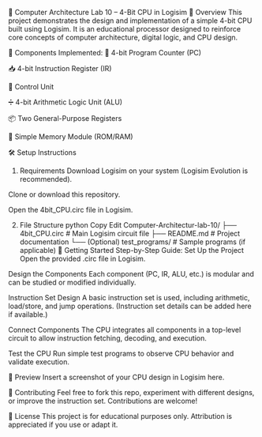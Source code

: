 🧠 Computer Architecture Lab 10 – 4-Bit CPU in Logisim
🔎 Overview
This project demonstrates the design and implementation of a simple 4-bit CPU built using Logisim. It is an educational processor designed to reinforce core concepts of computer architecture, digital logic, and CPU design.

🔧 Components Implemented:
🧮 4-bit Program Counter (PC)

📥 4-bit Instruction Register (IR)

🧭 Control Unit

➗ 4-bit Arithmetic Logic Unit (ALU)

📦 Two General-Purpose Registers

💾 Simple Memory Module (ROM/RAM)

🛠️ Setup Instructions
1. Requirements
Download Logisim on your system (Logisim Evolution is recommended).

Clone or download this repository.

Open the 4bit_CPU.circ file in Logisim.

2. File Structure
python
Copy
Edit
Computer-Architectur-lab-10/
├── 4bit_CPU.circ       # Main Logisim circuit file
├── README.md           # Project documentation
└── (Optional) test_programs/  # Sample programs (if applicable)
🚀 Getting Started
Step-by-Step Guide:
Set Up the Project
Open the provided .circ file in Logisim.

Design the Components
Each component (PC, IR, ALU, etc.) is modular and can be studied or modified individually.

Instruction Set Design
A basic instruction set is used, including arithmetic, load/store, and jump operations. (Instruction set details can be added here if available.)

Connect Components
The CPU integrates all components in a top-level circuit to allow instruction fetching, decoding, and execution.

Test the CPU
Run simple test programs to observe CPU behavior and validate execution.

📸 Preview
Insert a screenshot of your CPU design in Logisim here.

🤝 Contributing
Feel free to fork this repo, experiment with different designs, or improve the instruction set. Contributions are welcome!

📄 License
This project is for educational purposes only. Attribution is appreciated if you use or adapt it.
